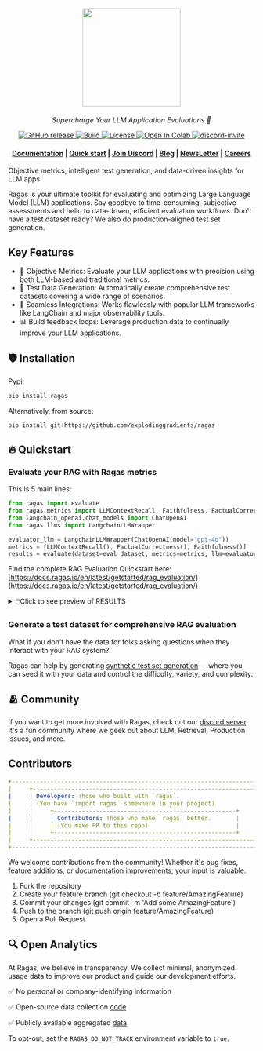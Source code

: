 <h1 align="center">
  <img style="vertical-align:middle" height="200"
  src="./docs/_static/imgs/logo.png">
</h1>
<p align="center">
  <i>Supercharge Your LLM Application Evaluations 🚀</i>
</p>

<p align="center">
    <a href="https://github.com/explodinggradients/ragas/releases">
        <img alt="GitHub release" src="https://img.shields.io/github/release/explodinggradients/ragas.svg">
    </a>
    <a href="https://www.python.org/">
            <img alt="Build" src="https://img.shields.io/badge/Made%20with-Python-1f425f.svg?color=purple">
    </a>
    <a href="https://github.com/explodinggradients/ragas/blob/master/LICENSE">
        <img alt="License" src="https://img.shields.io/github/license/explodinggradients/ragas.svg?color=green">
    </a>
    <a href="https://pypi.org/project/ragas/">
        <img alt="Open In Colab" src="https://img.shields.io/pypi/dm/ragas">
    </a>
    <a href="https://discord.gg/5djav8GGNZ">
        <img alt="discord-invite" src="https://dcbadge.vercel.app/api/server/5djav8GGNZ?style=flat">
    </a>
</p>

<h4 align="center">
    <p>
        <a href="https://docs.ragas.io/">Documentation</a> |
        <a href="#fire-quickstart">Quick start</a> |
        <a href="https://discord.gg/5djav8GGNZ">Join Discord</a> |
        <a href="https://blog.ragas.io/">Blog</a> |
        <a href="https://newsletter.ragas.io/">NewsLetter</a> |
        <a href="https://www.ragas.io/careers">Careers</a>
    <p>
</h4>

Objective metrics, intelligent test generation, and data-driven insights for LLM apps

Ragas is your ultimate toolkit for evaluating and optimizing Large Language Model (LLM) applications. Say goodbye to time-consuming, subjective assessments and hello to data-driven, efficient evaluation workflows.
Don't have a test dataset ready? We also do production-aligned test set generation.

## Key Features

- 🎯 Objective Metrics: Evaluate your LLM applications with precision using both LLM-based and traditional metrics.
- 🧪 Test Data Generation: Automatically create comprehensive test datasets covering a wide range of scenarios.
- 🔗 Seamless Integrations: Works flawlessly with popular LLM frameworks like LangChain and major observability tools.
- 📊 Build feedback loops: Leverage production data to continually improve your LLM applications.

## :shield: Installation

Pypi: 

```bash
pip install ragas
```

Alternatively, from source:

```bash
pip install git+https://github.com/explodinggradients/ragas
```

## :fire: Quickstart

### Evaluate your RAG with Ragas metrics

This is 5 main lines:

```python
from ragas import evaluate
from ragas.metrics import LLMContextRecall, Faithfulness, FactualCorrectness
from langchain_openai.chat_models import ChatOpenAI
from ragas.llms import LangchainLLMWrapper

evaluator_llm = LangchainLLMWrapper(ChatOpenAI(model="gpt-4o"))
metrics = [LLMContextRecall(), FactualCorrectness(), Faithfulness()]
results = evaluate(dataset=eval_dataset, metrics=metrics, llm=evaluator_llm)
```

Find the complete RAG Evaluation Quickstart here: [https://docs.ragas.io/en/latest/getstarted/rag_evaluation/](https://docs.ragas.io/en/latest/getstarted/rag_evaluation/)

<details>
<summary>🖱️Click to see preview of RESULTS</summary>

| user_input | retrieved_contexts | response | reference | context_recall | factual_correctness | faithfulness |
|------------|---------------------|----------|-----------|-----------------|---------------------|---------------|
| What are the global implications of the USA Supreme Court ruling on abortion? | "- In 2022, the USA Supreme Court ... - The ruling has created a chilling effect ..." | The global implications ... Here are some potential implications: | The global implications ... Additionally, the ruling has had an impact beyond national borders ... | 1 | 0.47 | 0.516129 |
| Which companies are the main contributors to GHG emissions ... ? | "- Fossil fuel companies ... - Between 2010 and 2020, human mortality ..." | According to the Carbon Majors database ... Here are the top contributors: | According to the Carbon Majors database ... Additionally, between 2010 and 2020, human mortality ... | 1 | 0.11 | 0.172414 |
| Which private companies in the Americas are the largest GHG emitters ... ? | "The private companies responsible ... The largest emitter amongst state-owned companies ..." | According to the Carbon Majors database, the largest private companies ... | The largest private companies in the Americas ... | 1 | 0.26 | 0 |
</details>

### Generate a test dataset for comprehensive RAG evaluation

What if you don't have the data for folks asking questions when they interact with your RAG system? 

Ragas can help by generating [synthetic test set generation](https://docs.ragas.io/en/latest/getstarted/rag_testset_generation/) -- where you can seed it with your data and control the difficulty, variety, and complexity. 

## 🫂 Community

If you want to get more involved with Ragas, check out our [discord server](https://discord.gg/5qGUJ6mh7C). It's a fun community where we geek out about LLM, Retrieval, Production issues, and more.

## Contributors

```yml
+----------------------------------------------------------------------------+
|     +----------------------------------------------------------------+     |
|     | Developers: Those who built with `ragas`.                      |     |
|     | (You have `import ragas` somewhere in your project)            |     |
|     |     +----------------------------------------------------+     |     |
|     |     | Contributors: Those who make `ragas` better.       |     |     |
|     |     | (You make PR to this repo)                         |     |     |
|     |     +----------------------------------------------------+     |     |
|     +----------------------------------------------------------------+     |
+----------------------------------------------------------------------------+
```

We welcome contributions from the community! Whether it's bug fixes, feature additions, or documentation improvements, your input is valuable.

1. Fork the repository
2. Create your feature branch (git checkout -b feature/AmazingFeature)
3. Commit your changes (git commit -m 'Add some AmazingFeature')
4. Push to the branch (git push origin feature/AmazingFeature)
5. Open a Pull Request

## 🔍 Open Analytics
At Ragas, we believe in transparency. We collect minimal, anonymized usage data to improve our product and guide our development efforts.

✅ No personal or company-identifying information

✅ Open-source data collection [code](./src/ragas/_analytics.py)

✅ Publicly available aggregated [data](https://github.com/explodinggradients/ragas/issues/49)

To opt-out, set the `RAGAS_DO_NOT_TRACK` environment variable to `true`.

